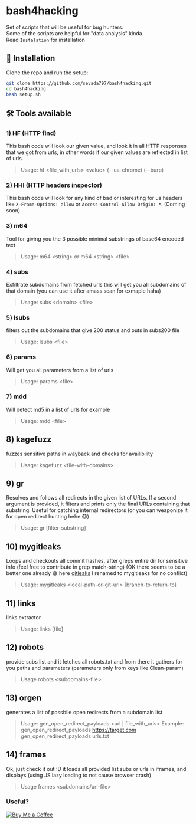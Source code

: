 # bash4hacking
Set of scripts that will be useful for bug hunters.<br>
Some of the scripts are helpful for "data analysis" kinda.<br>
Read  `Instalation` for installation

## 🔧 Installation

Clone the repo and run the setup:

```bash
git clone https://github.com/sevada797/bash4hacking.git
cd bash4hacking
bash setup.sh
```

## 🛠️ Tools available
### 1) HF (HTTP find)
This bash code will look our given value, and look it in all HTTP responses that we got from urls, in other words if our given values are reflected in list of urls.

> Usage: hf <file_with_urls\> <value\> (--ua-chrome) (--burp)


### 2) HHI (HTTP headers inspector)
This bash code will look for any kind of bad or interesting for us headers like `X-Frame-Options: allow`  or  `Access-Control-Allow-Origin: *`. (Coming soon)

### 3) m64
Tool for giving you the 3 possible minimal substrings of base64 encoded text 

> Usage: m64  \<string\>  or m64 \<string\> \<file\>

### 4) subs
Exfiltrate subdomains from fetched urls
this will get you all subdomains of that domain (you can use it after amass scan for exmaple haha)

> Usage: subs  \<domain\>  \<file\>

### 5) lsubs
filters out the subdomains that give 200 status and outs in subs200 file

> Usage: lsubs \<file\>

### 6) params
Will get you all parameters from a list of urls 

> Usage: params \<file\>

### 7) mdd
Will detect md5 in a list of urls for example

> Usage: mdd \<file\>

## 8) kagefuzz
fuzzes sensitive paths in wayback and checks for availibility

> Usage: kagefuzz \<file-with-domains\>

## 9) gr
Resolves and follows all redirects in the given list of URLs.
If a second argument is provided, it filters and prints only the final URLs containing that substring.
Useful for catching internal redirectors (or you can weaponize it for open redirect hunting hehe 😈️)

> Usage: gr <url-file> [filter-substring]

## 10) mygitleaks
Loops and checkouts all commit hashes, after greps entire dir for sensitive info (feel free to contribute in grep match-string)
(OK there seems to be a better one already 😅️ here  [gitleaks](https://github.com/gitleaks/gitleaks) I renamed to mygitleaks for no conflict)
> Usage: mygitleaks \<local-path-or-git-url\> [branch-to-return-to]

## 11) links
links extractor
> Usage: links <domain> [file]

## 12) robots
provide subs list and it fetches all robots.txt and from there
it gathers for you paths and parameters (parameters only from keys like Clean-param)
> Usage robots \<subdomains-file\>

## 13) orgen 
generates a list of possbile open redirects from a subdomain list
> Usage: gen_open_redirect_payloads \<url | file_with_urls\>
Example:
  gen_open_redirect_payloads https://target.com
  gen_open_redirect_payloads urls.txt

## 14) frames 
Ok, just check it out :D it loads all provided
list subs or urls in iframes, and displays (using JS lazy loading to not cause browser crash)
> Usage frames \<subdomains/url-file\>




### Useful?
[![Buy Me a Coffee](https://img.shields.io/badge/Buy%20Me%20a%20Coffee-donate-orange?style=flat&logo=buy-me-a-coffee)](https://buymeacoffee.com/zatikyansed)
